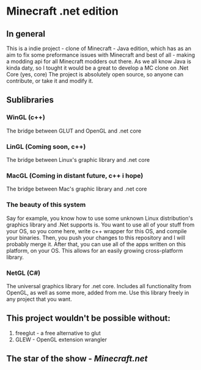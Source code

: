 # Minecraft .net edition

## In general
This is a indie project - clone of Minecraft - Java edition, which has as an aim to fix some preformance issues with Minecraft and best of all - making a modding api for all Minecraft modders out there.
As we all know Java is kinda daty, so I tought it would be a great to develop a MC clone on .Net Core (yes, core)
The project is absolutely open source, so anyone can contribute, or take it and modify it.

## Sublibraries

### WinGL (c++)
The bridge between GLUT and OpenGL and .net core

### LinGL (Coming soon, c++)
The bridge between Linux's graphic library and .net core

### MacGL (Coming in distant future, c++ i hope)
The bridge between Mac's graphic library and .net core

### The beauty of this system
Say for example, you know how to use some unknown Linux distribution's graphics library and .Net supports is. You want to use all of your stuff from your OS, so you come here, write c++ wrapper for this OS, and compile your binaries. Then, you push your changes to this repository and I will probably merge it. After that, you can use all of the apps written on this platform, on your OS.
This allows for an easily growing cross-platform library.

### NetGL (C#)
The universal graphics library for .net core.
Includes all functionality from OpenGL, as well as some more, added from me.
Use this library freely in any project that you want.

## This project wouldn't be possible without:
1) freeglut - a free alternative to glut
2) GLEW - OpenGL extension wrangler

## The star of the show - *Minecraft.net*
